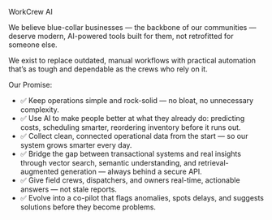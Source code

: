 WorkCrew AI

We believe blue-collar businesses — the backbone of our communities — deserve modern, AI-powered tools built for them, not retrofitted for someone else.

We exist to replace outdated, manual workflows with practical automation that’s as tough and dependable as the crews who rely on it.

Our Promise:
- ✅ Keep operations simple and rock-solid — no bloat, no unnecessary complexity.
- ✅ Use AI to make people better at what they already do: predicting costs, scheduling smarter, reordering inventory before it runs out.
- ✅ Collect clean, connected operational data from the start — so our system grows smarter every day.
- ✅ Bridge the gap between transactional systems and real insights through vector search, semantic understanding, and retrieval-augmented generation — always behind a secure API.
- ✅ Give field crews, dispatchers, and owners real-time, actionable answers — not stale reports.
- ✅ Evolve into a co-pilot that flags anomalies, spots delays, and suggests solutions before they become problems.

